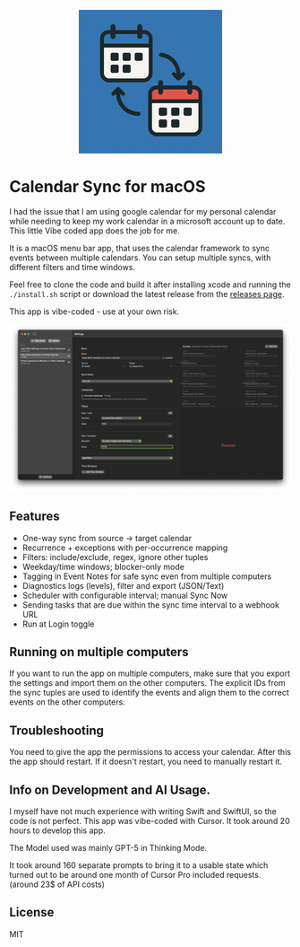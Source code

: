 <p align="center">
  <img src="/docs/header.png" alt="Calendar Sync" />
</p>

# Calendar Sync for macOS

I had the issue that I am using google calendar for my personal calendar while needing to keep my work calendar in a microsoft account up to date. This little Vibe coded app does the job for me.

It is a macOS menu bar app, that uses the calendar framework to sync events between multiple calendars. You can setup multiple syncs, with different filters and time windows.

Feel free to clone the code and build it after installing xcode and running the `./install.sh` script or download the latest release from the [releases page](https://github.com/kellerh/calendar-sync/releases).

This app is vibe-coded - use at your own risk.

<p align="center">
  <img src="/docs/example.png" alt="Calendar Sync Settings" />
</p>

## Features

- One-way sync from source → target calendar
- Recurrence + exceptions with per-occurrence mapping
- Filters: include/exclude, regex, ignore other tuples
- Weekday/time windows; blocker-only mode
- Tagging in Event Notes for safe sync even from multiple computers
- Diagnostics logs (levels), filter and export (JSON/Text)
- Scheduler with configurable interval; manual Sync Now
- Sending tasks that are due within the sync time interval to a webhook URL
- Run at Login toggle

## Running on multiple computers

If you want to run the app on multiple computers, make sure that you export the settings and import them on the other computers. The explicit IDs from the sync tuples are used to identify the events and align them to the correct events on the other computers.

## Troubleshooting

You need to give the app the permissions to access your calendar. After this the app should restart. If it doesn't restart, you need to manually restart it.

## Info on Development and AI Usage.

I myself have not much experience with writing Swift and SwiftUI, so the code is not perfect.
This app was vibe-coded with Cursor. It took around 20 hours to develop this app.

The Model used was mainly GPT-5 in Thinking Mode.

It took around 160 separate prompts to bring it to a usable state which turned out to be around one month of Cursor Pro included requests. (around 23$ of API costs)

## License

MIT
